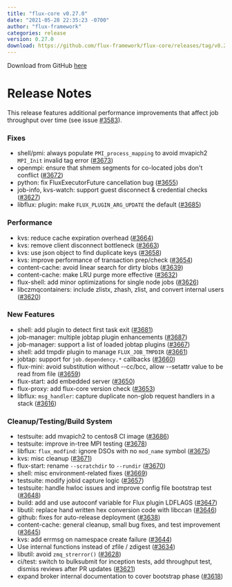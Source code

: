 ```yaml
---
title: "flux-core v0.27.0"
date: "2021-05-28 22:35:23 -0700"
author: "flux-framework"
categories: release
version: 0.27.0
download: https://github.com/flux-framework/flux-core/releases/tag/v0.27.0
---
```


Download from GitHub [here](https://github.com/flux-framework/flux-core/releases/tag/v0.27.0)

# Release Notes

This release features additional performance improvements that affect
job throughput over time (see issue [#3583](https://github.com/flux-framework/flux-core/issues/3583)).

### Fixes
 * shell/pmi: always populate `PMI_process_mapping` to avoid mvapich2
   `MPI_Init` invalid tag error ([#3673](https://github.com/flux-framework/flux-core/issues/3673))
 * openmpi: ensure that shmem segments for co-located jobs don't conflict
   ([#3672](https://github.com/flux-framework/flux-core/issues/3672))
 * python: fix FluxExecutorFuture cancellation bug ([#3655](https://github.com/flux-framework/flux-core/issues/3655))
 * job-info, kvs-watch: support guest disconnect & credential checks ([#3627](https://github.com/flux-framework/flux-core/issues/3627))
 * libflux: plugin: make `FLUX_PLUGIN_ARG_UPDATE` the default ([#3685](https://github.com/flux-framework/flux-core/issues/3685))

### Performance
 * kvs: reduce cache expiration overhead ([#3664](https://github.com/flux-framework/flux-core/issues/3664))
 * kvs: remove client disconnect bottleneck ([#3663](https://github.com/flux-framework/flux-core/issues/3663))
 * kvs: use json object to find duplicate keys ([#3658](https://github.com/flux-framework/flux-core/issues/3658))
 * kvs: improve performance of transaction prep/check ([#3654](https://github.com/flux-framework/flux-core/issues/3654))
 * content-cache: avoid linear search for dirty blobs ([#3639](https://github.com/flux-framework/flux-core/issues/3639))
 * content-cache: make LRU purge more effective ([#3632](https://github.com/flux-framework/flux-core/issues/3632))
 * flux-shell: add minor optimizations for single node jobs ([#3626](https://github.com/flux-framework/flux-core/issues/3626))
 * libczmqcontainers: include zlistx, zhash, zlist, and convert internal
   users ([#3620](https://github.com/flux-framework/flux-core/issues/3620))

### New Features
 * shell: add plugin to detect first task exit ([#3681](https://github.com/flux-framework/flux-core/issues/3681))
 * job-manager: multiple jobtap plugin enhancements ([#3687](https://github.com/flux-framework/flux-core/issues/3687))
 * job-manager: support a list of loaded jobtap plugins ([#3667](https://github.com/flux-framework/flux-core/issues/3667))
 * shell: add tmpdir plugin to manage `FLUX_JOB_TMPDIR` ([#3661](https://github.com/flux-framework/flux-core/issues/3661))
 * jobtap: support for `job.dependency.*` callbacks ([#3660](https://github.com/flux-framework/flux-core/issues/3660))
 * flux-mini: avoid substitution without --cc/bcc, allow --setattr value
   to be read from file ([#3659](https://github.com/flux-framework/flux-core/issues/3659))
 * flux-start: add embedded server ([#3650](https://github.com/flux-framework/flux-core/issues/3650))
 * flux-proxy: add flux-core version check ([#3653](https://github.com/flux-framework/flux-core/issues/3653))
 * libflux: `msg_handler`: capture duplicate non-glob request handlers in a
   stack ([#3616](https://github.com/flux-framework/flux-core/issues/3616))

### Cleanup/Testing/Build System
 * testsuite: add mvapich2 to centos8 CI image ([#3686](https://github.com/flux-framework/flux-core/issues/3686))
 * testsuite: improve in-tree MPI testing ([#3678](https://github.com/flux-framework/flux-core/issues/3678))
 * libflux: `flux_modfind`: ignore DSOs with no `mod_name` symbol ([#3675](https://github.com/flux-framework/flux-core/issues/3675))
 * kvs: misc cleanup ([#3671](https://github.com/flux-framework/flux-core/issues/3671))
 * flux-start: rename `--scratchdir` to `--rundir` ([#3670](https://github.com/flux-framework/flux-core/issues/3670))
 * shell: misc environment-related fixes ([#3669](https://github.com/flux-framework/flux-core/issues/3669))
 * testsuite: modify jobid capture logic ([#3657](https://github.com/flux-framework/flux-core/issues/3657))
 * testsuite: handle hwloc issues and improve config file bootstrap test
   ([#3648](https://github.com/flux-framework/flux-core/issues/3648))
 * build: add and use autoconf variable for Flux plugin LDFLAGS ([#3647](https://github.com/flux-framework/flux-core/issues/3647))
 * libutil: replace hand written hex conversion code with libccan ([#3646](https://github.com/flux-framework/flux-core/issues/3646))
 * github: fixes for auto-release deployment ([#3638](https://github.com/flux-framework/flux-core/issues/3638))
 * content-cache: general cleanup, small bug fixes, and test improvement
   ([#3645](https://github.com/flux-framework/flux-core/issues/3645))
 * kvs: add errmsg on namespace create failure ([#3644](https://github.com/flux-framework/flux-core/issues/3644))
 * Use internal functions instead of zfile / zdigest ([#3634](https://github.com/flux-framework/flux-core/issues/3634))
 * libutil: avoid `zmq_strerror()` ([#3628](https://github.com/flux-framework/flux-core/issues/3628))
 * ci/test: switch to bulksubmit for inception tests, add throughput test,
   dismiss reviews after PR updates ([#3621](https://github.com/flux-framework/flux-core/issues/3621))
 * expand broker internal documentation to cover bootstrap phase ([#3618](https://github.com/flux-framework/flux-core/issues/3618))

